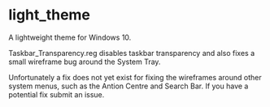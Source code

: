 # light_theme
A lightweight theme for Windows 10.

Taskbar_Transparency.reg disables taskbar transparency and also fixes a small wireframe bug around the System Tray.

Unfortunately a fix does not yet exist for fixing the wireframes around other system menus, such as the Antion Centre and Search Bar.  If you have a potential fix submit an issue.

